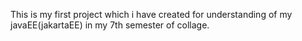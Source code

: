 This is my first project which i have created for understanding of my javaEE(jakartaEE) in my 7th semester of collage. 
